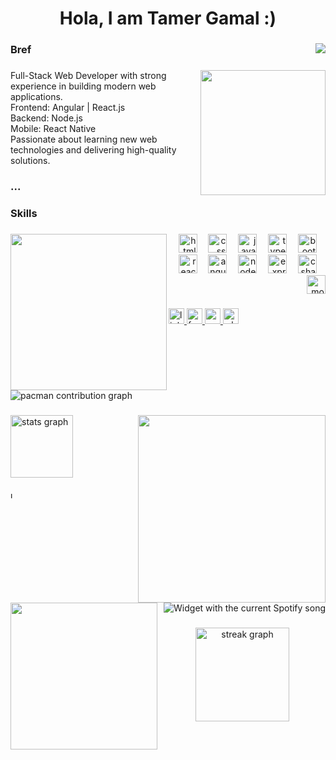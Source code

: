 <h1 align="center">Hola, I am Tamer Gamal :)</h1>

###

<img align="right" src="https://visitor-badge.laobi.icu/badge?page_id=TamerGamall.TamerGamall&left_color=darkgray&right_color=navy&left_text=Profile%20Visitors"  />

###

<h3 align="left">Bref</h3>

###

<img align="right" height="200" src="https://media.giphy.com/media/v1.Y2lkPTc5MGI3NjExbXZtdDNubHB6d2czZmJyZXFoZXprdGpsZTczejFsemNvcnF3eXQ2aCZlcD12MV9naWZzX3NlYXJjaCZjdD1n/Dh5q0sShxgp13DwrvG/giphy.gif"  />

###

<p align="left">Full-Stack Web Developer with strong experience in building modern web applications. <br>Frontend: Angular | React.js <br>Backend: Node.js <br>Mobile: React Native <br>Passionate about learning new web technologies and delivering high-quality solutions.</p>

###

<h3 align="left">...</h3>

###

<h4 align="left"></h4>

###

<h3 align="left">Skills</h3>

###

<img align="left" height="250" src="https://media.giphy.com/media/v1.Y2lkPTc5MGI3NjExbWs4OGVhZjMzenB4MTJzamxleW5sZ2Z2bGloNWlpeTIyNjY1Zmp6ZCZlcD12MV9naWZzX3NlYXJjaCZjdD1n/66M6ZwJkTLYikvhrqZ/giphy.gif"  />

###

<div align="right">
  <img src="https://cdn.jsdelivr.net/gh/devicons/devicon/icons/html5/html5-original.svg" height="30" alt="html5 logo"  />
  <img width="10" />
  <img src="https://cdn.jsdelivr.net/gh/devicons/devicon/icons/css3/css3-original.svg" height="30" alt="css logo"  />
  <img width="10" />
  <img src="https://cdn.jsdelivr.net/gh/devicons/devicon/icons/javascript/javascript-original.svg" height="30" alt="javascript logo"  />
  <img width="10" />
  <img src="https://cdn.jsdelivr.net/gh/devicons/devicon/icons/typescript/typescript-original.svg" height="30" alt="typescript logo"  />
  <img width="10" />
  <img src="https://cdn.jsdelivr.net/gh/devicons/devicon/icons/bootstrap/bootstrap-original.svg" height="30" alt="bootstrap logo"  />
  <img width="10" />
  <img src="https://cdn.jsdelivr.net/gh/devicons/devicon/icons/react/react-original.svg" height="30" alt="react logo"  />
  <img width="10" />
  <img src="https://cdn.jsdelivr.net/gh/devicons/devicon/icons/angularjs/angularjs-original.svg" height="30" alt="angularjs logo"  />
  <img width="10" />
  <img src="https://cdn.jsdelivr.net/gh/devicons/devicon/icons/nodejs/nodejs-original.svg" height="30" alt="nodejs logo"  />
  <img width="10" />
  <img src="https://cdn.jsdelivr.net/gh/devicons/devicon/icons/express/express-original.svg" height="30" alt="express logo"  />
  <img width="10" />
  <img src="https://cdn.jsdelivr.net/gh/devicons/devicon/icons/csharp/csharp-original.svg" height="30" alt="csharp logo"  />
  <img width="10" />
  <img src="https://cdn.jsdelivr.net/gh/devicons/devicon/icons/mongodb/mongodb-original.svg" height="30" alt="mongodb logo"  />
</div>

###

<div align="left">
  <a href="https://www.linkedin.com/in/tamer-gamal/" target="_blank">
    <img src="https://img.shields.io/static/v1?message=LinkedIn&logo=linkedin&label=&color=0077B5&logoColor=white&labelColor=&style=for-the-badge" height="25" alt="linkedin logo"  />
  </a>
  <a href="https://www.facebook.com/tamer.gamal.520562" target="_blank">
    <img src="https://img.shields.io/static/v1?message=Facebook&logo=facebook&label=&color=1877F2&logoColor=white&labelColor=&style=for-the-badge" height="25" alt="facebook logo"  />
  </a>
  <a href="tamerrgamall@gmail.com" target="_blank">
    <img src="https://img.shields.io/static/v1?message=Gmail&logo=gmail&label=&color=D14836&logoColor=white&labelColor=&style=for-the-badge" height="25" alt="gmail logo"  />
  </a>
  <a href="https://wa.link/n57jqk" target="_blank">
    <img src="https://img.shields.io/static/v1?message=Whatsapp&logo=whatsapp&label=&color=25D366&logoColor=white&labelColor=&style=for-the-badge" height="25" alt="whatsapp logo"  />
  </a>
</div>

###

<br clear="both">

<picture>
  <source media="(prefers-color-scheme: dark)" srcset="https://raw.githubusercontent.com/TamerGamall/TamerGamall/output/pacman-contribution-graph-dark.svg">
  <source media="(prefers-color-scheme: light)" srcset="https://raw.githubusercontent.com/TamerGamall/TamerGamall/output/pacman-contribution-graph.svg">
  <img alt="pacman contribution graph" src="https://raw.githubusercontent.com/TamerGamall/TamerGamall/output/pacman-contribution-graph.svg">
</picture>

###

<img align="right" height="300" src="https://media0.giphy.com/media/v1.Y2lkPTc5MGI3NjExbDU5ZjdnNGd1amQyc2hyZDNxdjYwb21menlsZXRxbnN1ZGQyd3N2YyZlcD12MV9pbnRlcm5hbF9naWZfYnlfaWQmY3Q9Zw/GghGKaZ8JeHJx0apQC/giphy.gif"  />

###

<div align="left">
  <img src="https://github-readme-stats.vercel.app/api?username=TamerGamall&hide_title=false&hide_rank=false&show_icons=true&include_all_commits=true&count_private=true&disable_animations=false&theme=github_dark&locale=en&hide_border=true&order=1" height="100" alt="stats graph"  />
</div>

###

<div align="left">
  <img src="https://github-readme-stats.vercel.app/api/top-langs?username=TamerGamall&locale=en&hide_title=false&layout=compact&card_width=320&theme=github_dark&hide_border=true&order=2" height="10" alt="languages graph"  />
</div>

###

<img align="left" height="235" src="https://media.giphy.com/media/v1.Y2lkPTc5MGI3NjExYzloOWd4bjh5enR1b3d0Zm9qZGhhMnliM2RwZDBscmQzcHRiZzR6cCZlcD12MV9naWZzX3NlYXJjaCZjdD1n/4oMoIbIQrvCjm/giphy.gif"  />

###

<div align="right">
  <img src="https://spotify-recently-played-readme.vercel.app/api?user=31kibch3kj2e4vrrh57un5v3gko4&unique={true|1|on|yes}?" alt="Widget with the current Spotify song"  />
</div>

###

<div align="center">
  <img src="https://streak-stats.demolab.com?user=TamerGamall&locale=en&mode=daily&theme=dracula&hide_border=false&border_radius=5&order=3" height="150" alt="streak graph"  />
</div>

###
